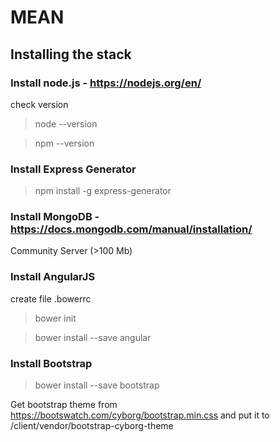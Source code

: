 # MEAN

## Installing the stack

### Install node.js - https://nodejs.org/en/

check version

>node --version

>npm --version

### Install Express Generator 

> npm install -g express-generator

### Install MongoDB - https://docs.mongodb.com/manual/installation/

Community Server (>100 Mb)

### Install AngularJS

create file .bowerrc

> bower init

> bower install --save angular

### Install Bootstrap

>bower install --save bootstrap

Get bootstrap theme from https://bootswatch.com/cyborg/bootstrap.min.css and put it to /client/vendor/bootstrap-cyborg-theme
